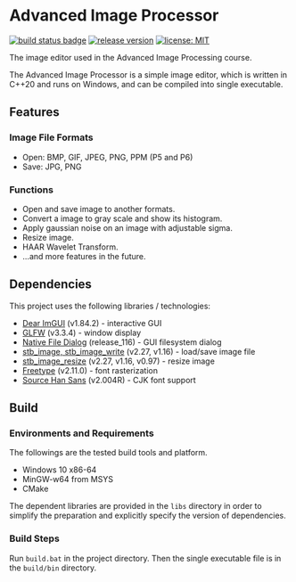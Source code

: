 # Advanced Image Processor

[![build status badge](https://github.com/shangchiwu/advanced-image-processor/actions/workflows/build.yml/badge.svg?branch=master)](https://github.com/shangchiwu/advanced-image-processor/actions?query=workflow%3Abuild+branch%3Amaster)
[![release version](https://img.shields.io/github/v/release/shangchiwu/advanced-image-processor)](https://github.com/shangchiwu/advanced-image-processor/releases/latest)
[![license: MIT](https://img.shields.io/badge/License-MIT-green.svg)](https://opensource.org/licenses/MIT)

The image editor used in the Advanced Image Processing course.

The Advanced Image Processor is a simple image editor, which is written in C++20 and runs on Windows, and can be compiled into single executable.

## Features

### Image File Formats

- Open: BMP, GIF, JPEG, PNG, PPM (P5 and P6)
- Save: JPG, PNG

### Functions

- Open and save image to another formats.
- Convert a image to gray scale and show its histogram.
- Apply gaussian noise on an image with adjustable sigma.
- Resize image.
- HAAR Wavelet Transform.
- ...and more features in the future.

## Dependencies

This project uses the following libraries / technologies:

- [Dear ImGUI](https://github.com/ocornut/imgui) (v1.84.2) - interactive GUI
- [GLFW](https://www.glfw.org/) (v3.3.4) - window display
- [Native File Dialog](https://github.com/mlabbe/nativefiledialog) (release_116) - GUI filesystem dialog
- [stb_image, stb_image_write](https://github.com/nothings/stb) (v2.27, v1.16) - load/save image file
- [stb_image_resize](https://github.com/nothings/stb) (v2.27, v1.16, v0.97) - resize image
- [Freetype](https://freetype.org/) (v2.11.0) - font rasterization
- [Source Han Sans](https://github.com/adobe-fonts/source-han-sans) (v2.004R) - CJK font support

## Build

### Environments and Requirements

The followings are the tested build tools and platform.

- Windows 10 x86-64
- MinGW-w64 from MSYS
- CMake

The dependent libraries are provided in the `libs` directory in order to simplify the preparation and explicitly specify the version of dependencies.

### Build Steps

Run `build.bat` in the project directory. Then the single executable file is in the `build/bin` directory.

